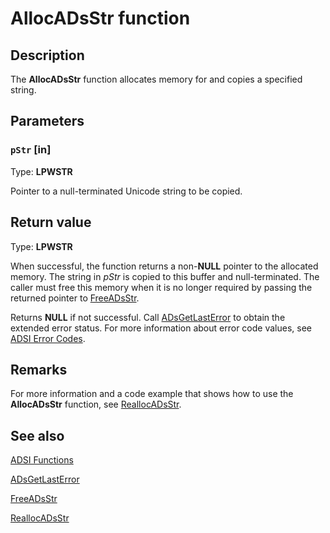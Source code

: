 # AllocADsStr function

## Description

The **AllocADsStr** function allocates memory for and copies a specified string.

## Parameters

### `pStr` [in]

Type: **LPWSTR**

Pointer to a null-terminated Unicode string to be copied.

## Return value

Type: **LPWSTR**

When successful, the function returns a non-**NULL** pointer to the allocated memory. The string in *pStr* is copied to this buffer and null-terminated. The caller must free this memory when it is no longer required by passing the returned pointer to [FreeADsStr](https://learn.microsoft.com/windows/desktop/api/adshlp/nf-adshlp-freeadsstr).

Returns **NULL** if not successful. Call [ADsGetLastError](https://learn.microsoft.com/windows/desktop/api/adshlp/nf-adshlp-adsgetlasterror) to obtain the extended error status. For more information about error code values, see [ADSI Error Codes](https://learn.microsoft.com/windows/desktop/ADSI/adsi-error-codes).

## Remarks

For more information and a code example that shows how to use the **AllocADsStr** function, see [ReallocADsStr](https://learn.microsoft.com/windows/desktop/api/adshlp/nf-adshlp-reallocadsstr).

## See also

[ADSI Functions](https://learn.microsoft.com/windows/desktop/ADSI/adsi-functions)

[ADsGetLastError](https://learn.microsoft.com/windows/desktop/api/adshlp/nf-adshlp-adsgetlasterror)

[FreeADsStr](https://learn.microsoft.com/windows/desktop/api/adshlp/nf-adshlp-freeadsstr)

[ReallocADsStr](https://learn.microsoft.com/windows/desktop/api/adshlp/nf-adshlp-reallocadsstr)